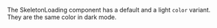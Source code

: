 The SkeletonLoading component has a default and a light `color` variant. They are the same color in dark mode.